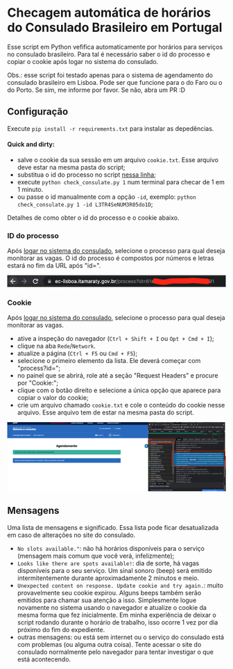 # Checagem automática de horários do Consulado Brasileiro em Portugal

Esse script em Python vefifica automaticamente por horários para serviços no consulado brasileiro. 
Para tal é necessário saber o id do processo e copiar o cookie após logar no sistema do consulado.

Obs.: esse script foi testado apenas para o sistema de agendamento do consulado brasileiro em Lisboa. 
Pode ser que funcione para o do Faro ou o do Porto. Se sim, me informe por favor. Se não, abra um PR :D

## Configuração

Execute `pip install -r requirements.txt` para instalar as depedências.

#### Quick and dirty: 
 - salve o cookie da sua sessão em um arquivo `cookie.txt`. Esse arquivo deve estar na mesma pasta do script;
 - substitua o id do processo no script [nessa linha](https://github.com/HemersonTacon/check_consulate/blob/main/check_consulate.py#L111);
 - execute `python check_consulate.py 1` num terminal para checar de 1 em 1 minuto.
 - ou passe o id manualmente com a opção `-id`, exemplo: `python check_consulate.py 1 -id L3TR4SeNUM3R05do1D`;
 
Detalhes de como obter o id do processo e o cookie abaixo.

### ID do processo

Após [logar no sistema do consulado](https://ec-lisboa.itamaraty.gov.br/login), selecione o processo para qual deseja monitorar as vagas.
O id do processo é compostos por números e letras estará no fim da URL após "id=".

![id do processo](img/process_id.png)


### Cookie

Após [logar no sistema do consulado](https://ec-lisboa.itamaraty.gov.br/login), selecione o processo para qual deseja monitorar as vagas.
 - ative a inspeção do navegador (`Ctrl + Shift + I` ou `Opt + Cmd + I`);
 - clique na aba `Rede`/`Network`. 
 - atualize a página (`Ctrl + F5` ou `Cmd + F5`);
 - selecione o primeiro elemento da lista. Ele deverá começar com "process?id=<seu id do process>";
 - no painel que se abrirá, role até a seção "Request Headers" e procure por "Cookie:";
 - clique com o botão direito e selecione a única opção que aparece para copiar o valor do cookie;
 - crie um arquivo chamado `cookie.txt` e cole o conteúdo do cookie nesse arquivo. 
 Esse arquivo tem de estar na mesma pasta do script.
 
 ![obtendo o cookie](img/cookie.png)
 
## Mensagens

Uma lista de mensagens e significado. Essa lista pode ficar desatualizada em caso de alterações no site do consulado.

 - `No slots available."`: não há horários disponíveis para o serviço (mensagem mais comum que você verá, infelizmente);
 - `Looks like there are spots available!`: dia de sorte, há vagas disponíveis para o seu serviço. 
 Um sinal sonoro (beep) será emitido intermitentemente durante aproximadamente 2 minutos e meio.
 - `Unexpected content on response. Update cookie and try again.`: muito provavelmente seu cookie expirou. 
 Alguns beeps também serão emitidos para chamar sua atenção a isso.
 Simplesmente logue novamente no sistema usando o navegador e atualize o cookie da mesma forma que fez inicialmente.
 Em minha experiência de deixar o script rodando durante o horário de trabalho, isso ocorre 1 vez por dia próximo do fim do expediente.
 - outras mensagens: ou está sem internet ou o serviço do consulado está com problemas (ou alguma outra coisa). 
 Tente acessar o site do consulado normalmente pelo navegador para tentar investigar o que está acontecendo.






